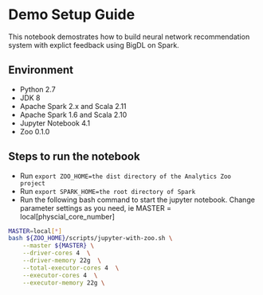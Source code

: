 # Demo Setup Guide
This notebook demostrates how to build neural network recommendation system with explict feedback using BigDL on Spark. 

## Environment
* Python 2.7
* JDK 8
* Apache Spark 2.x and Scala 2.11 
* Apache Spark 1.6 and Scala 2.10 
* Jupyter Notebook 4.1
* Zoo 0.1.0

## Steps to run the notebook
* Run `export ZOO_HOME=the dist directory of the Analytics Zoo project`
* Run `export SPARK_HOME=the root directory of Spark`
* Run the following bash command to start the jupyter notebook. Change parameter settings as you need, ie MASTER = local\[physcial_core_number\]
```bash
MASTER=local[*]
bash ${ZOO_HOME}/scripts/jupyter-with-zoo.sh \
    --master ${MASTER} \
    --driver-cores 4  \
    --driver-memory 22g  \
    --total-executor-cores 4  \
    --executor-cores 4  \
    --executor-memory 22g \
```

